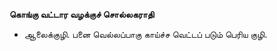**கொங்கு வட்டார வழக்குச் சொல்லகராதி**
- ஆலைக்குழி. பனை வெல்லப்பாகு காய்ச்ச வெட்டப் படும் பெரிய குழி.

